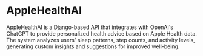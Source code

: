 # AppleHealthAI
AppleHealthAI is a Django-based API that integrates with OpenAI's ChatGPT to provide personalized health advice based on Apple Health data. The system analyzes users' sleep patterns, step counts, and activity levels, generating custom insights and suggestions for improved well-being.
